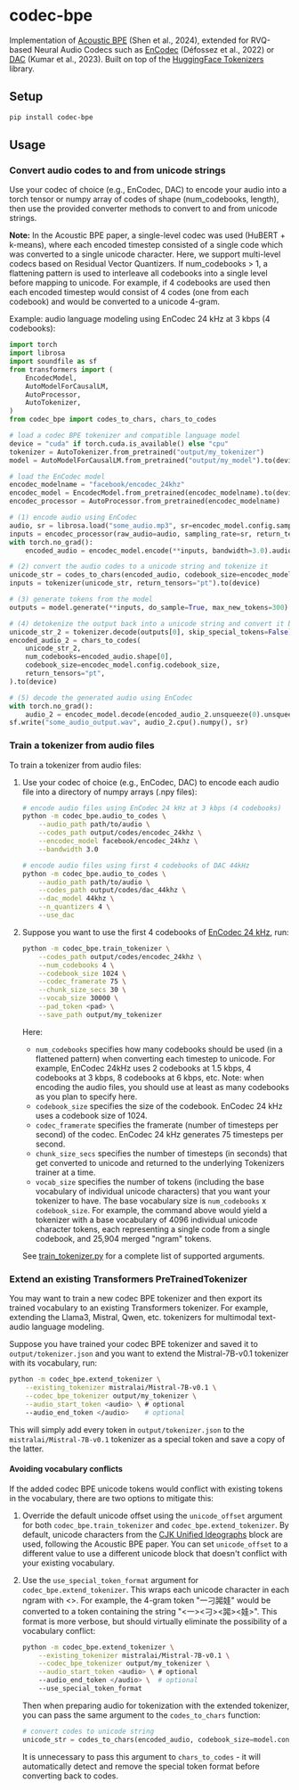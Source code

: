 # codec-bpe
Implementation of [Acoustic BPE](https://arxiv.org/abs/2310.14580) (Shen et al., 2024), extended for RVQ-based Neural Audio Codecs such as [EnCodec](https://github.com/facebookresearch/encodec) (Défossez et al., 2022) or [DAC](https://github.com/descriptinc/descript-audio-codec) (Kumar et al., 2023). Built on top of the [HuggingFace Tokenizers](https://github.com/huggingface/tokenizers) library.

## Setup
```bash
pip install codec-bpe
```

## Usage

### Convert audio codes to and from unicode strings
Use your codec of choice (e.g., EnCodec, DAC) to encode your audio into a torch tensor or numpy array of codes of shape (num_codebooks, length), then use the provided converter methods to convert to and from unicode strings.

**Note:** In the Acoustic BPE paper, a single-level codec was used (HuBERT + k-means), where each encoded timestep consisted of a single code which was converted to a single unicode character. Here, we support multi-level codecs based on Residual Vector Quantizers. If num_codebooks > 1, a flattening pattern is used to interleave all codebooks into a single level before mapping to unicode. For example, if 4 codebooks are used then each encoded timestep would consist of 4 codes (one from each codebook) and would be converted to a unicode 4-gram.

Example: audio language modeling using EnCodec 24 kHz at 3 kbps (4 codebooks):
```python
import torch
import librosa
import soundfile as sf
from transformers import (
    EncodecModel, 
    AutoModelForCausalLM,
    AutoProcessor, 
    AutoTokenizer,
)
from codec_bpe import codes_to_chars, chars_to_codes

# load a codec BPE tokenizer and compatible language model
device = "cuda" if torch.cuda.is_available() else "cpu"
tokenizer = AutoTokenizer.from_pretrained("output/my_tokenizer")
model = AutoModelForCausalLM.from_pretrained("output/my_model").to(device)

# load the EnCodec model
encodec_modelname = "facebook/encodec_24khz"
encodec_model = EncodecModel.from_pretrained(encodec_modelname).to(device)
encodec_processor = AutoProcessor.from_pretrained(encodec_modelname)

# (1) encode audio using EnCodec
audio, sr = librosa.load("some_audio.mp3", sr=encodec_model.config.sampling_rate, mono=True)
inputs = encodec_processor(raw_audio=audio, sampling_rate=sr, return_tensors="pt").to(device)
with torch.no_grad():
    encoded_audio = encodec_model.encode(**inputs, bandwidth=3.0).audio_codes[0, 0]

# (2) convert the audio codes to a unicode string and tokenize it
unicode_str = codes_to_chars(encoded_audio, codebook_size=encodec_model.config.codebook_size)
inputs = tokenizer(unicode_str, return_tensors="pt").to(device)

# (3) generate tokens from the model
outputs = model.generate(**inputs, do_sample=True, max_new_tokens=300)

# (4) detokenize the output back into a unicode string and convert it back to audio codes
unicode_str_2 = tokenizer.decode(outputs[0], skip_special_tokens=False)
encoded_audio_2 = chars_to_codes(
    unicode_str_2, 
    num_codebooks=encoded_audio.shape[0], 
    codebook_size=encodec_model.config.codebook_size, 
    return_tensors="pt",
).to(device)

# (5) decode the generated audio using EnCodec
with torch.no_grad():
    audio_2 = encodec_model.decode(encoded_audio_2.unsqueeze(0).unsqueeze(0), [None]).audio_values[0, 0]
sf.write("some_audio_output.wav", audio_2.cpu().numpy(), sr)
```

### Train a tokenizer from audio files
To train a tokenizer from audio files:

1. Use your codec of choice (e.g., EnCodec, DAC) to encode each audio file into a directory of numpy arrays (.npy files):
    ```bash
    # encode audio files using EnCodec 24 kHz at 3 kbps (4 codebooks)
    python -m codec_bpe.audio_to_codes \
        --audio_path path/to/audio \
        --codes_path output/codes/encodec_24khz \
        --encodec_model facebook/encodec_24khz \
        --bandwidth 3.0

    # encode audio files using first 4 codebooks of DAC 44kHz
    python -m codec_bpe.audio_to_codes \
        --audio_path path/to/audio \
        --codes_path output/codes/dac_44khz \
        --dac_model 44khz \
        --n_quantizers 4 \
        --use_dac
    ```

2. Suppose you want to use the first 4 codebooks of [EnCodec 24 kHz](https://huggingface.co/facebook/encodec_24khz), run:
    ```bash
    python -m codec_bpe.train_tokenizer \
        --codes_path output/codes/encodec_24khz \
        --num_codebooks 4 \
        --codebook_size 1024 \
        --codec_framerate 75 \
        --chunk_size_secs 30 \
        --vocab_size 30000 \
        --pad_token <pad> \
        --save_path output/my_tokenizer
    ```
    Here: 
    - `num_codebooks` specifies how many codebooks should be used (in a flattened pattern) when converting each timestep to unicode. For example, EnCodec 24kHz uses 2 codebooks at 1.5 kbps, 4 codebooks at 3 kbps, 8 codebooks at 6 kbps, etc. Note: when encoding the audio files, you should use at least as many codebooks as you plan to specify here.
    - `codebook_size` specifies the size of the codebook. EnCodec 24 kHz uses a codebook size of 1024.
    - `codec_framerate` specifies the framerate (number of timesteps per second) of the codec. EnCodec 24 kHz generates 75 timesteps per second.
    - `chunk_size_secs` specifies the number of timesteps (in seconds) that get converted to unicode and returned to the underlying Tokenizers trainer at a time.
    - `vocab_size` specifies the number of tokens (including the base vocabulary of individual unicode characters) that you want your tokenizer to have. The base vocabulary size is `num_codebooks` x `codebook_size`. For example, the command above would yield a tokenizer with a base vocabulary of 4096 individual unicode character tokens, each representing a single code from a single codebook, and 25,904 merged "ngram" tokens.

    See [train_tokenizer.py](codec_bpe/train_tokenizer.py) for a complete list of supported arguments.

### Extend an existing Transformers PreTrainedTokenizer
You may want to train a new codec BPE tokenizer and then export its trained vocabulary to an existing Transformers tokenizer. For example, extending the Llama3, Mistral, Qwen, etc. tokenizers for multimodal text-audio language modeling.

Suppose you have trained your codec BPE tokenizer and saved it to `output/tokenizer.json` and you want to extend the Mistral-7B-v0.1 tokenizer with its vocabulary, run:
```bash
python -m codec_bpe.extend_tokenizer \
    --existing_tokenizer mistralai/Mistral-7B-v0.1 \
    --codec_bpe_tokenizer output/my_tokenizer \
    --audio_start_token <audio> \ # optional
    --audio_end_token </audio>    # optional
```
This will simply add every token in `output/tokenizer.json` to the `mistralai/Mistral-7B-v0.1` tokenizer as a special token and save a copy of the latter. 

#### Avoiding vocabulary conflicts
If the added codec BPE unicode tokens would conflict with existing tokens in the vocabulary, there are two options to mitigate this:

1. Override the default unicode offset using the `unicode_offset` argument for both `codec_bpe.train_tokenizer` and `codec_bpe.extend_tokenizer`. By default, unicode characters from the [CJK Unified Ideographs](https://symbl.cc/en/unicode-table/#cjk-unified-ideographs) block are used, following the Acoustic BPE paper. You can set `unicode_offset` to a different value to use a different unicode block that doesn't conflict with your existing vocabulary.

2. Use the `use_special_token_format` argument for `codec_bpe.extend_tokenizer`. This wraps each unicode character in each ngram with <>. For example, the 4-gram token "一刁嘂娃" would be converted to a token containing the string "\<一>\<刁>\<嘂>\<娃>". This format is more verbose, but should virtually eliminate the possibility of a vocabulary conflict:
    ```bash
    python -m codec_bpe.extend_tokenizer \
        --existing_tokenizer mistralai/Mistral-7B-v0.1 \
        --codec_bpe_tokenizer output/my_tokenizer \
        --audio_start_token <audio> \ # optional
        --audio_end_token </audio> \  # optional
        --use_special_token_format
    ```
    Then when preparing audio for tokenization with the extended tokenizer, you can pass the same argument to the `codes_to_chars` function:
    ```python
    # convert codes to unicode string
    unicode_str = codes_to_chars(encoded_audio, codebook_size=model.config.codebook_size, use_special_token_format=True)
    ```
    It is unnecessary to pass this argument to `chars_to_codes` - it will automatically detect and remove the special token format before converting back to codes.